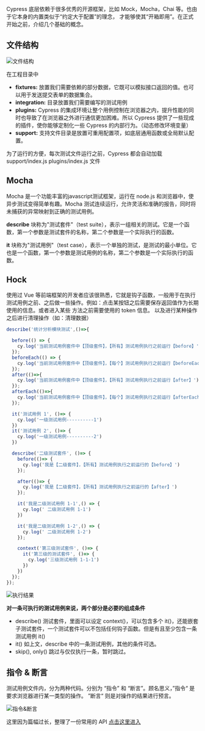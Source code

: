 Cypress 底层依赖于很多优秀的开源框架，比如 Mock，Mocha，Chai 等。也由于它本身的内置类似于“约定大于配置”的理念，
才能够使其“开箱即用”。在正式开始之前，介绍几个基础的概念。

## 文件结构
<!-- ![alt="文件结构"](/imgs/structure.png) -->
<img :src="$withBase('/imgs/structure.png')" alt="文件结构">

在工程目录中
- <b>fixtures:</b> 放置我们需要依赖的部分数据，它既可以模拟接口返回的值。也可以用于发送提交表单的数据集合。
- <b>integration:</b> 目录放置我们需要编写的测试用例
- <b>plugins:</b> Cypress 的集成环境让整个用例控制在浏览器之内，提升性能的同时也导致了在浏览器之外进行通信更加困难。所以
Cypress 提供了一些现成的插件，使你能够定制化一些 Cypress 的内部行为。（动态修改环境变量）
- <b>support:</b> 支持文件目录是放置可重用配置项，如底层通用函数或全局默认配置。

为了运行的方便，每次测试文件运行之前，Cypress 都会自动加载 support/index.js plugins/index.js 文件

## Mocha

Mocha 是一个功能丰富的javascript测试框架，运行在 node.js 和浏览器中，使异步测试变得简单有趣。Mocha 测试连续运行，允许灵活和准确的报告，同时将未捕获的异常映射到正确的测试用例。

<b>describe</b> 块称为"测试套件"（test suite），表示一组相关的测试。它是一个函数，第一个参数是测试套件的名称，第二个参数是一个实际执行的函数。

<b>it</b> 块称为"测试用例"（test case），表示一个单独的测试，是测试的最小单位。它也是一个函数，第一个参数是测试用例的名称，第二个参数是一个实际执行的函数。

## Hock
使用过 Vue 等前端框架的开发者应该很熟悉，它就是钩子函数，一般用于在执行测试用例之前、之后做一些操作。例如：点击某按钮之后需要保存返回值作为长期使用的信息。或者进入某些
方法之前需要使用的 token 信息。 以及进行某种操作之后进行清理操作（如：清理数据）

```javascript
describe('统计分析模块测试',()=>{

  before(() => {
    cy.log('当前测试用例套件中【顶级套件】，【所有】测试用例执行之前运行【before】');
  });
  beforeEach(() => {
    cy.log('当前测试用例套件中【顶级套件】，【每个】测试用例执行之前运行【beforeEach】');
  });
  after(()=>{
    cy.log('当前测试用例套件中【顶级套件】，【所有】测试用例执行之前运行【after】');
  });
  afterEach(()=>{
    cy.log('当前测试用例套件中【顶级套件】，【每个】测试用例执行之前运行【afterEach】');
  });

  it('测试用例 1', ()=> {
    cy.log('一级测试用例----------1')
  })
  it('测试用例 2', ()=> {
    cy.log('一级测试用例----------2')
  })

  describe('二级测试套件', ()=> {
    before(()=> {
      cy.log('我是【二级套件】，【所有】测试用例执行之前运行的【before】')
    });

    after(()=> {
      cy.log('我是【二级套件】，【所有】测试用例执行之前运行的【after】')
    });

    it('我是二级测试用例 1-1',() => {
      cy.log(' 二级测试用例 1-1')
    })

    it('我是二级测试用例 1-2',() => {
      cy.log(' 二级测试用例 1-2')
    });

    context('第三级测试套件', ()=> {
      it('第三级的测试套件', ()=> {
        cy.log('三级测试用例 1-1-1')
      })
    })
  });
});
```
<img :src="$withBase('/imgs/results.jpg')" alt="执行结果">

<b>对一条可执行的测试用例来说，两个部分是必要的组成条件</b>
- describe() 测试套件，里面可以设定 context()，可以包含多个 it()，还能嵌套子测试套件，一个测试套件可以不包括任何钩子函数。但是有且至少包含一条测试用例 it()
- it() 如上文，describe 中的一条测试用例，其他的条件可选。
- skip(), only() 跳过与仅仅执行一条，暂时跳过。

## 指令 & 断言
测试用例文件内，分为两种代码。分别为 “指令” 和 “断言”。顾名思义，”指令“ 是要求浏览器进行某一类型的操作。 ”断言“ 则是对操作的结果进行预言。

<img :src="$withBase('/imgs/assert.png')" alt="指令&断言">

这里因为篇幅过长，整理了一份常用的 API [点击这里进入](/guide/API) 